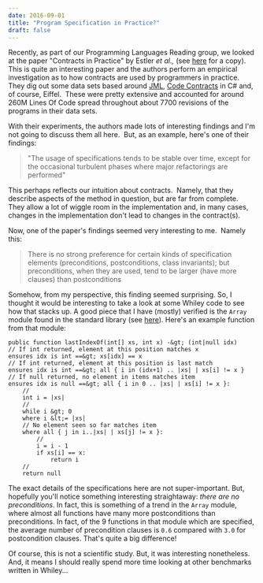 ```yaml
---
date: 2016-09-01
title: "Program Specification in Practice?"
draft: false
---
```


Recently, as part of our Programming Languages Reading group, we looked at the paper "Contracts in Practice" by Estler *et al.,* (see [here](http://se.ethz.ch/~meyer/publications/methodology/contract_analysis.pdf) for a copy).  This is quite an interesting paper and the authors perform an empirical investigation as to how contracts are used by programmers in practice.  They dig out some data sets based around [JML](https://en.wikipedia.org/wiki/Java_Modeling_Language), [Code Contracts](https://www.microsoft.com/en-us/research/project/code-contracts/) in C# and, of course, Eiffel.  These were pretty extensive and accounted for around 260M Lines Of Code spread throughout about 7700 revisions of the programs in their data sets.

With their experiments, the authors made lots of interesting findings and I'm not going to discuss them all here.  But, as an example, here's one of their findings:

> "The usage of specifications tends to be stable over time, except for the occasional turbulent phases where major refactorings are performed"


This perhaps reflects our intuition about contracts.  Namely, that they describe aspects of the method in question, but are far from complete.  They allow a lot of wiggle room in the implementation and, in many cases, changes in the implementation don't lead to changes in the contract(s).

Now, one of the paper's findings seemed very interesting to me.  Namely this:

> 
> There is no strong preference for certain kinds of specification elements (preconditions, postconditions, class invariants); but preconditions, when they are used, tend to be larger (have more clauses) than postconditions


Somehow, from my perspective, this finding seemed surprising.  So, I thought it would be interesting to take a look at some Whiley code to see how that stacks up.  A good piece that I have (mostly) verified is the `Array` module found in the standard library (see [here](https://github.com/Whiley/WhileyStdLib/blob/master/src/whiley/lang/Array.whiley)).  Here's an example function from that module:

```whiley
public function lastIndexOf(int[] xs, int x) -&gt; (int|null idx)
// If int returned, element at this position matches x
ensures idx is int ==&gt; xs[idx] == x
// If int returned, element at this position is last match
ensures idx is int ==&gt; all { i in (idx+1) .. |xs| | xs[i] != x }
// If null returned, no element in items matches item
ensures idx is null ==&gt; all { i in 0 .. |xs| | xs[i] != x }:
    //
    int i = |xs|
    //
    while i &gt; 0
    where i &lt;= |xs|
    // No element seen so far matches item
    where all { j in i..|xs| | xs[j] != x }:
        //
        i = i - 1
        if xs[i] == x:
            return i
    //
    return null
```

The exact details of the specifications here are not super-important.  But, hopefully you'll notice something interesting straightaway: *there are no preconditions*.  In fact, this is something of a trend in the `Array` module, where almost all functions have many more postconditions than preconditions.  In fact, of the 9 functions in that module which are specified, the average number of precondition clauses is `0.6` compared with `3.0` for postcondition clauses.  That's quite a big difference!

Of course, this is not a scientific study.  But, it was interesting nonetheless.  And, it means I should really spend more time looking at other benchmarks written in Whiley...
